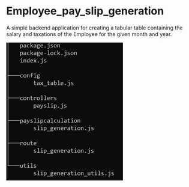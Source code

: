 # Employee_pay_slip_generation
A simple backend application for creating a tabular table containing the salary and taxations of the Employee for the given month and year.

![alt text](https://github.com/shubh9457006801/Employee_pay_slip_generation/blob/master/structure.PNG)
